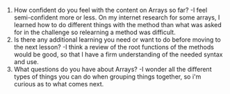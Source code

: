 1. How confident do you feel with the content on Arrays so far?
    -I feel semi-confident more or less. On my internet research for some arrays, I learned how to do different things with the method than what was asked for in the challenge so relearning a method was difficult.
2. Is there any additional learning you need or want to do before moving to the next lesson?
    -I think a review of the root functions of the methods would be good, so that I have a firm understanding of the needed syntax and use.
3. What questions do you have about Arrays?
    -I wonder all the different types of things you can do when grouping things together, so i'm curious as to what comes next.